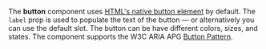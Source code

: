 The **button** component uses [HTML's native button element](https://developer.mozilla.org/en-US/docs/Web/HTML/Element/button) by default.
The `label` prop is used to populate the text of the button — or alternatively you can use the default slot.
The button can be have different colors, sizes, and states.
The component supports the W3C ARIA APG [Button   Pattern](https://www.w3.org/WAI/ARIA/apg/patterns/button/).